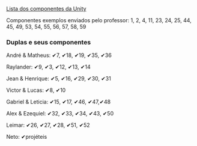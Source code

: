 
[Lista dos componentes da Unity](https://italomendes.com.br/level-design-mecanica-para-jogos/)

Componentes exemplos enviados pelo professor: 
1, 2, 4, 11, 23, 24, 25, 44, 45, 49, 53, 54, 55, 56, 57, 58, 59

### Duplas e seus componentes

[//]: # (Diego & Adley: 6, 22, 20, 40, 41, 42)

André & Matheus: ✔7, ✔18, ✔19, ✔35, ✔36

Raylander: ✔9, ✔3, ✔12, ✔13, ✔14

Jean & Henrique: ✔5, ✔16, ✔29, ✔30, ✔31

Victor & Lucas: ✔8, ✔10

[//]: # (, 21, 38, 39)

Gabriel & Leticia: ✔15, ✔17, ✔46, ✔47,✔48

Alex & Ezequiel: ✔32, ✔33, ✔34, ✔43, ✔50

Leimar: ✔26, ✔27, ✔28, ✔51, ✔52

Neto: ✔projéteis
